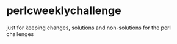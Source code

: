# perlcweeklychallenge

just for keeping changes, solutions and non-solutions for the perl challenges
